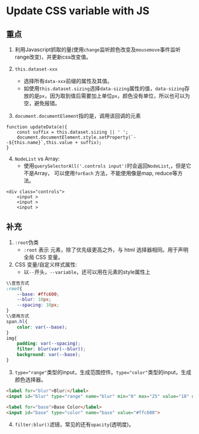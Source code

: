 
# Update CSS variable with JS

## 重点

1. 利用Javascript抓取的量(使用`change`监听颜色改变及`mousemove`事件监听range改变)，并更新css改变值。

2.  `this.dataset-xxx`
	- 选择所有`data-xxx`前缀的属性及其值。
	- 如使用`this.dataset.sizing`选择`data-sizing`属性的值，`data-sizing`存放的是`px`，因为取到值后需要加上单位`px`，颜色没有单位，所以也可以为空，避免报错。

3. `document.documentElement`指的是，调用该回调的元素
```
function updateData(e){
    const suffix = this.dataset.sizing || ' ';
    document.documentElement.style.setProperty(`--${this.name}`,this.value + suffix);
}
```

4. `NodeList` vs Array:
	- 使用`querySelectorAll('.controls input')`时会返回`NodeList`,，但是它不是Array， 可以使用`forEach` 方法，不能使用像是map, reduce等方法。
```
<div class="controls">
	<input >
	<input >
	<input >
```


## 补充

1. `:root`伪类
	- `:root` 表示 <html> 元素，除了优先级更高之外，与 html 选择器相同。用于声明全局 CSS 变量。
2. CSS 变量/自定义样式属性: 
	- 以`--`开头，`--variable`，还可以用在元素的style属性上
```css
\\宣告方式
:root{
	--base: #ffc600;
	--blur: 10px;
	--spacing: 10px;
}
\\使用方式
span.hl{
	color: var(--base);
}
img{
	padding: var(--spacing);
	filter: blur(var(--blur));
	background: var(--base);
}
```

3. `type="range"`类型的input，生成范围控件。`type="color"`类型的input，生成颜色选择器。
```html
<label for="blur">Blur:</label>
<input id="blur" type="range" name="blur" min="0" max="25" value="10" data-sizing="px">

<label for="base">Base Color</label>
<input id="base" type="color" name="base" value="#ffc600">
```
4. `filter:blur()`滤镜，常见的还有`opacity`(透明度)。
